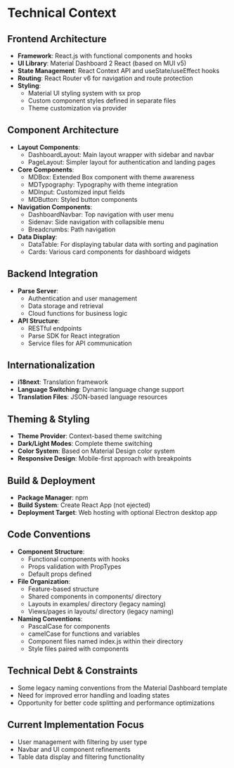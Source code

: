 # Technical Context

## Frontend Architecture
- **Framework**: React.js with functional components and hooks
- **UI Library**: Material Dashboard 2 React (based on MUI v5)
- **State Management**: React Context API and useState/useEffect hooks
- **Routing**: React Router v6 for navigation and route protection
- **Styling**: 
  - Material UI styling system with sx prop
  - Custom component styles defined in separate files
  - Theme customization via provider

## Component Architecture
- **Layout Components**:
  - DashboardLayout: Main layout wrapper with sidebar and navbar
  - PageLayout: Simpler layout for authentication and landing pages
- **Core Components**:
  - MDBox: Extended Box component with theme awareness
  - MDTypography: Typography with theme integration
  - MDInput: Customized input fields
  - MDButton: Styled button components
- **Navigation Components**:
  - DashboardNavbar: Top navigation with user menu
  - Sidenav: Side navigation with collapsible menu
  - Breadcrumbs: Path navigation
- **Data Display**:
  - DataTable: For displaying tabular data with sorting and pagination
  - Cards: Various card components for dashboard widgets

## Backend Integration
- **Parse Server**: 
  - Authentication and user management
  - Data storage and retrieval
  - Cloud functions for business logic
- **API Structure**:
  - RESTful endpoints
  - Parse SDK for React integration
  - Service files for API communication

## Internationalization
- **i18next**: Translation framework
- **Language Switching**: Dynamic language change support
- **Translation Files**: JSON-based language resources

## Theming & Styling
- **Theme Provider**: Context-based theme switching
- **Dark/Light Modes**: Complete theme switching
- **Color System**: Based on Material Design color system
- **Responsive Design**: Mobile-first approach with breakpoints

## Build & Deployment
- **Package Manager**: npm
- **Build System**: Create React App (not ejected)
- **Deployment Target**: Web hosting with optional Electron desktop app

## Code Conventions
- **Component Structure**:
  - Functional components with hooks
  - Props validation with PropTypes
  - Default props defined
- **File Organization**:
  - Feature-based structure
  - Shared components in components/ directory
  - Layouts in examples/ directory (legacy naming)
  - Views/pages in layouts/ directory (legacy naming)
- **Naming Conventions**:
  - PascalCase for components
  - camelCase for functions and variables
  - Component files named index.js within their directory
  - Style files paired with components

## Technical Debt & Constraints
- Some legacy naming conventions from the Material Dashboard template
- Need for improved error handling and loading states
- Opportunity for better code splitting and performance optimizations

## Current Implementation Focus
- User management with filtering by user type
- Navbar and UI component refinements
- Table data display and filtering functionality 
